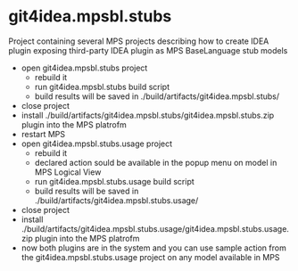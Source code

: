 git4idea.mpsbl.stubs
====================

Project containing several MPS projects describing how to create IDEA plugin exposing third-party IDEA plugin as MPS BaseLanguage stub models

- open git4idea.mpsbl.stubs project
  - rebuild it
  - run git4idea.mpsbl.stubs build script
  - build results will be saved in ./build/artifacts/git4idea.mpsbl.stubs/
- close project
- install ./build/artifacts/git4idea.mpsbl.stubs/git4idea.mpsbl.stubs.zip plugin into the MPS platrofm
- restart MPS
- open git4idea.mpsbl.stubs.usage project
  - rebuild it
  - declared action sould be available in the popup menu on model in MPS Logical View
  - run git4idea.mpsbl.stubs.usage build script
  - build results will be saved in ./build/artifacts/git4idea.mpsbl.stubs.usage/
- close project 
- install ./build/artifacts/git4idea.mpsbl.stubs.usage/git4idea.mpsbl.stubs.usage.zip plugin into the MPS platrofm
- now both plugins are in the system and you can use sample action from the git4idea.mpsbl.stubs.usage project on any model available in MPS
